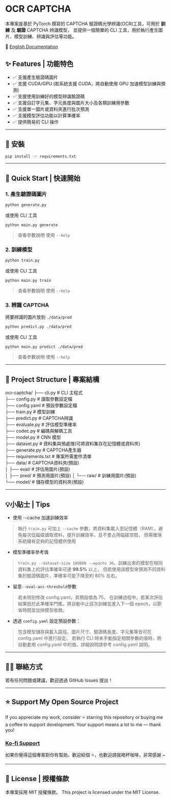 # OCR CAPTCHA

本專案是基於 PyTorch 撰寫的 CAPTCHA 驗證碼光學辨識(OCR)工具，可用於 **訓練** 及 **驗證** CAPTCHA 辨識模型，
並提供一個簡單的 CLI 工具，用於執行產生圖片、模型訓練、辨識與評估等功能。

📖 [English Documentation](README.md)

## ✨ Features | 功能特色

- ✅ 支援產生驗證碼圖片
- ✅ 支援 CUDA/GPU (若系統支援 CUDA，將自動使用 GPU 加速模型訓練與預測)
- ✅ 支援使用訓練好的模型辨識驗證碼
- ✅ 支援自訂字元集、字元長度與圖片大小及各類訓練用參數
- ✅ 支援單一圖片或資料夾進行批次預測
- ✅ 支援模型評估功能以計算準確率
- ✅ 提供簡易的 CLI 操作

---

## 💾 安裝

```bash
pip install -r requirements.txt
```

---

## 🚀 Quick Start | 快速開始

### 1. 產生驗證碼圖片
   ```bash
   python generate.py
   ```

或使用 CLI 工具
   ```base
   python main.py generate
   ```

> 查看參數說明 使用 ```--help```

### 2. 訓練模型
   ```bash
   python train.py
   ```

或使用 CLI 工具
   ```base
   python main.py train
   ```

> 查看參數說明 使用 ```--help```


### 3. 辨識 CAPTCHA
將要辨識的圖片放到 `./data/pred`
   ```bash
   python predict.py ./data/pred
   ```

或使用 CLI 工具
   ```base
   python main.py predict ./data/pred
   ```

> 查看參數說明 使用 ```--help```

---

## 📂 Project Structure | 專案結構
ocr-captcha/
├── cli.py                    # CLI 主程式  
├── config.py                 # 讀取參數設定檔  
├── config.yaml               # 預設參數設定檔  
├── train.py                  # 模型訓練  
├── predict.py                # CAPTCHA辨識  
├── evaluate.py               # 評估模型準確率  
├── codec.py                  # 編碼與解碼工具  
├── model.py                  # CNN 模型  
├── dataset.py                # 資料集與預處理(可將資料集存在記憶體或資料夾)  
├── generate.py               # CAPTCHA產生器  
├── requirements.txt          # 專案所需套件清單  
├── data/                     # CAPTCHA資料夾(預設)  
│   ├── eval/                 # 評估用圖片(預設)  
│   ├── pred/                 # 預測用圖片(預設)
│   └── raw/                  # 訓練用圖片(預設)  
└── model/                    # 儲存模型的資料夾(預設)  


---

## 💡小貼士 | Tips
- 使用 --cache 加速訓練效率
> 執行 `train.py` 可加上 `--cache` 參數，將資料集載入至記憶體（RAM），避免每次從磁碟讀取資料，提升訓練效率，且不會占用磁碟空間，
但需確保系統擁有足夠的記憶體供使用

- 模型準確率參考值
> `train.py --dataset-size 100000 --epochs 30`，訓練出來的模型在相同資料集上的評估準確率可達 **99.5%** 以上，
但若使用該模型來預測不同資料集的驗證碼圖片，準確率可能下降至約 80% 左右。

- 留意`--eval-acc-threshold`參數
> 若未特別修改 config.yaml，其預設值為 75，
在訓練過程中，若某次評估結果低於此準確率門檻，將自動中止該次訓練並進入下一個 epoch，以節省時間並加快模型收斂。

- 透過 `config.yaml` 設定預設參數：
> 包含模型儲存與載入路徑、圖片尺寸、驗證碼長度、字元集等皆可在 config.yaml 中進行設定。
若執行 CLI 時未手動指定相關參數的值時，將自動套用 config.yaml 中的值。詳細說明請參考 config.yaml 說明。


---


## 🙋‍♀️ 聯絡方式
若有任何問題或建議，歡迎透過 GitHub Issues 提出！


---


## ⭐ Support My Open Source Project
If you appreciate my work, consider ⭐ starring this repository or buying me a coffee to support development.
Your support means a lot to me — thank you!

### [Ko-fi Support](https://ko-fi.com/alian613)

如果你覺得這個專案對你有幫助，歡迎給個 ⭐，也歡迎請我喝杯咖啡，非常感謝 ~


---


## 📄 License | 授權條款
本專案採用 MIT 授權條款。
This project is licensed under the MIT License.



